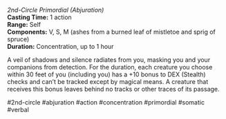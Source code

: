 *2nd-Circle Primordial (Abjuration)*  
**Casting Time:** 1 action  
**Range:** Self  
**Components:** V, S, M (ashes from a burned leaf of mistletoe and sprig of spruce)  
**Duration:** Concentration, up to 1 hour

A veil of shadows and silence radiates from you, masking you and your companions from detection. For the duration, each creature you choose within 30 feet of you (including you) has a +10 bonus to DEX (Stealth) checks and can’t be tracked except by magical means. A creature that receives this bonus leaves behind no tracks or other traces of its passage.

#2nd-circle #abjuration #action #concentration #primordial #somatic #verbal
